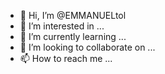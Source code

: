 - 👋 Hi, I’m @EMMANUELtol
- 👀 I’m interested in ...
- 🌱 I’m currently learning ...
- 💞️ I’m looking to collaborate on ...
- 📫 How to reach me ...

<!---
EMMANUELtol/EMMANUELtol is a ✨ special ✨ repository because its `README.md` (this file) appears on your GitHub profile.
You can click the Preview link to take a look at your changes.
--->
